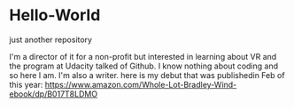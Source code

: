 # Hello-World
just another repository

I'm a director of it for a non-profit but interested in learning about VR and the program at Udacity talked of Github.
I know nothing about coding and so here I am. 
I'm also a writer. here is my debut that was publishedin Feb of this year: https://www.amazon.com/Whole-Lot-Bradley-Wind-ebook/dp/B017T8LDMO
